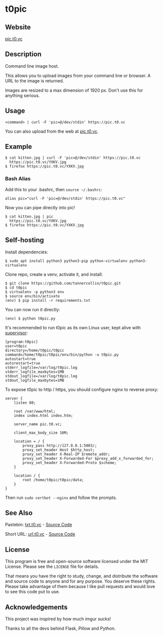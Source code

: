 # t0pic

## Website

[pic.t0.vc](https://pic.t0.vc)

## Description

Command line image host.

This allows you to upload images from your command line or browser. A URL to the image is returned.

Images are resized to a max dimension of 1920 px. Don't use this for anything serious.

## Usage

`<command> | curl -F 'pic=@/dev/stdin' https://pic.t0.vc`

You can also upload from the web at [pic.t0.vc](https://pic.t0.vc).

## Example

```text
$ cat kitten.jpg | curl -F 'pic=@/dev/stdin' https://pic.t0.vc
  https://pic.t0.vc/YXKV.jpg
$ firefox https://pic.t0.vc/YXKV.jpg
```

### Bash Alias

Add this to your .bashrc, then `source ~/.bashrc`:

```text
alias pic="curl -F 'pic=@/dev/stdin' https://pic.t0.vc"
```

Now you can pipe directly into pic!

```text
$ cat kitten.jpg | pic
  https://pic.t0.vc/YXKV.jpg
$ firefox https://pic.t0.vc/YXKV.jpg
```

## Self-hosting

Install dependencies:
```text
$ sudo apt install python3 python3-pip python-virtualenv python3-virtualenv
```

Clone repo, create a venv, activate it, and install:
```text
$ git clone https://github.com/tannercollin/t0pic.git
$ cd t0pic
$ virtualenv -p python3 env
$ source env/bin/activate
(env) $ pip install -r requirements.txt
```

You can now run it directly:
```text
(env) $ python t0pic.py
```

It's recommended to run t0pic as its own Linux user, kept alive with [supervisor](https://pypi.org/project/supervisor/):
```text
[program:t0pic]
user=t0pic
directory=/home/t0pic/t0pic
command=/home/t0pic/t0pic/env/bin/python -u t0pic.py
autostart=true
autorestart=true
stderr_logfile=/var/log/t0pic.log
stderr_logfile_maxbytes=1MB
stdout_logfile=/var/log/t0pic.log
stdout_logfile_maxbytes=1MB
```

To expose t0pic to http / https, you should configure nginx to reverse proxy:
```text
server {
    listen 80;

    root /var/www/html;
    index index.html index.htm;

    server_name pic.t0.vc;

    client_max_body_size 16M;

    location = / {
        proxy_pass http://127.0.0.1:5003/;
        proxy_set_header Host $http_host;
        proxy_set_header X-Real-IP $remote_addr;
        proxy_set_header X-Forwarded-For $proxy_add_x_forwarded_for;
        proxy_set_header X-Forwarded-Proto $scheme;
    }

    location / {
        root /home/t0pic/t0pic/data;
    }
}
```

Then run `sudo certbot --nginx` and follow the prompts.

## See Also

Pastebin: [txt.t0.vc](https://txt.t0.vc) - [Source Code](https://github.com/tannercollin/t0txt)

Short URL: [url.t0.vc](https://url.t0.vc) - [Source Code](https://github.com/tannercollin/t0url)

## License
This program is free and open-source software licensed under the MIT License. Please see the `LICENSE` file for details.

That means you have the right to study, change, and distribute the software and source code to anyone and for any purpose. You deserve these rights. Please take advantage of them because I like pull requests and would love to see this code put to use.

## Acknowledgements

This project was inspired by how much imgur sucks!

Thanks to all the devs behind Flask, Pillow and Python.
